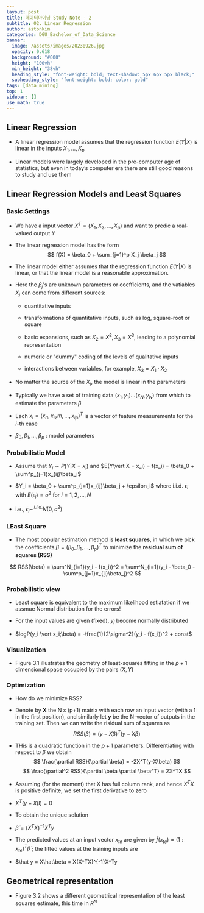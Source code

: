 ```yaml
---
layout: post
title: 데이터마이닝 Study Note - 2
subtitle: 02. Linear Regression
author: astonkim
categories: DGU_Bachelor_of_Data_Science
banner:
  image: /assets/images/20230926.jpg
  opacity: 0.618
  background: "#000"
  height: "100vh"
  min_height: "38vh"
  heading_style: "font-weight: bold; text-shadow: 5px 6px 5px black;"
  subheading_style: "font-weight: bold; color: gold"
tags: [data_mining]
top: 1
sidebar: []
use_math: true
---
```


## Linear Regression

- A linear regression model assumes that the regression function $E(Y \vert X)$ is linear in the inputs $X_1, \dots ,X_p$

- Linear models were largely developed in the pre-computer age of statistics, but even in today’s computer era there are still good reasons to study and use them

## Linear Regression Models and Least Squares
### Basic Settings

- We have a input vector $X^T = (X_1, X_2, \dots , X_p)$ and want to predic a real-valued output $Y$

- The linear regression model has the form
$$
f(X) = \beta_0 + \sum_{j=1}^p X_j \beta_j
$$

- The linear model either assumes that the regression function $E(Y \vert X)$ is linear, or that the linear model is a reasonable approximation.

- Here the $\beta_j$'s are unknown parameters or coefficients, and the vatiables $X_j$ can come from different sources:

	- quantitative inputs

	- transformations of quantitative inputs, such as log, square-root or square

	- basic expansions, such as $X_2 = X^2, X_3 = X^3$, leading to a polynomial representation

	- numeric or "dummy" coding of the levels of qualitative inputs

	- interactions between variables, for example, $X_3 = X_1 \cdot X_2$

- No matter the source of the $X_j$, the model is linear in the parameters

- Typically we have a set of training data $(x_1,y_1) \dots (x_N, y_N)$ from which to estimate the parameters $\beta$

- Each $x_i = (x_{i1}, x_{i2}m, \dots ,x_{ip})^T$ is a vector of feature measurements for the $i$-th case

- $\beta_0, \beta_1, \dots ,\beta_p$ : model parameters

### Probabilistic Model

- Assume that $Y_i \sim P(Y\vert X = x_i)$ and $E(Y\vert X = x_i) = f(x_i) = \beta_0 + \sum^p_{j=1}x_{ij}\beta_j$

- $Y_i = \beta_0 + \sum^p_{j=1}x_{ij}\beta_j + \epsilon_i$ where i.i.d. $\epsilon_i$ with $E(\epsilon_i) = \sigma^2$ for $i = 1, 2, \dots, N$

- i.e., $\epsilon_i \sim ^{i.i.d.} N(0, \sigma^2)$

### LEast Square

- The most popular estimation method is **least squares**, in which we pick the coefficients $\beta = (\beta_0, \beta_1, \dots , \beta_p)^T$ to minimize the **residual sum of squares (RSS)**

$$
RSS(\beta) = \sum^N_{i=1}(y_i - f(x_i))^2 = \sum^N_{i=1}(y_i - \beta_0 - \sum^p_{j=1}x_{ij}\beta_j)^2
$$

### Probabilistic view

- Least square is equivalent to the maximum likelihood estiatation if we assmue Normal distribution for the errors!

- For the input values are given (fixed), $y_i$ become normally distributed

- $logP(y_i \vert x_i;\beta) =  -\frac{1}{2\sigma^2}(y_i - f(x_i))^2 + const$

### Visualization

- Figure 3.1 illustrates the geometry of least-squares fitting in the $p+1$ dimensional space occupied by the pairs $(X,Y)$

### Optimization

- How do we minimize RSS?

- Denote by **X** the N x (p+1) matrix with each row an input vector (with a 1 in the first position), and similarly let **y** be the N-vector of outputs in the training set. Then we can write the risidual sum of squares as
  $$
  RSS(\beta) = (y-X\beta)^T(y-X\beta)
  $$

- THis is a quadratic function in the $p+1$ parameters. Differentiating with respect to $\beta$ we obtain
  $$
  \frac{\partial RSS}{\partial \beta} = -2X^T(y-X\beta)
  $$
  $$
  \frac{\partial^2 RSS}{\partial \beta \partial \beta^T} = 2X^TX
  $$

- Assuming (for the moment) that X has full column rank, and hence $X^TX$ is positive definite, we set the first derivative to zero 

- $X^T(y-X\beta)=0$

- To obtain the unique solution

- $\hat\beta = (X^TX)^{-1}X^Ty$

- The predicted values at an input vector $x_{te}$ are given by $\hat f (x_{te}) = (1 : x_{te})^T \hat\beta$ ; the fitted values at the training inputs are

- $\hat y = X\hat\beta = X(X^TX)^{-1}X^Ty

## Geometrical representation

- Figure 3.2 shows a different geometrical representation of the least squares estimate, this time in $R^N$

